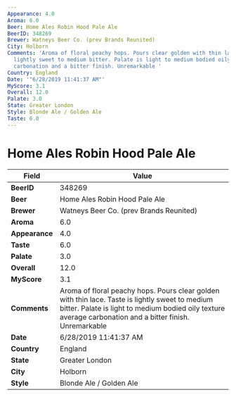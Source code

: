 ```yaml
---
Appearance: 4.0
Aroma: 6.0
Beer: Home Ales Robin Hood Pale Ale
BeerID: 348269
Brewer: Watneys Beer Co. (prev Brands Reunited)
City: Holborn
Comments: 'Aroma of floral peachy hops. Pours clear golden with thin lace. Taste is
  lightly sweet to medium bitter. Palate is light to medium bodied oily texture average
  carbonation and a bitter finish. Unremarkable '
Country: England
Date: '"6/28/2019 11:41:37 AM"'
MyScore: 3.1
Overall: 12.0
Palate: 3.0
State: Greater London
Style: Blonde Ale / Golden Ale
Taste: 6.0
---
```


# Home Ales Robin Hood Pale Ale

| Field         | Value |
|---------------|-------|
| **BeerID** | 348269 |
| **Beer** | Home Ales Robin Hood Pale Ale |
| **Brewer** | Watneys Beer Co. (prev Brands Reunited) |
| **Aroma** | 6.0 |
| **Appearance** | 4.0 |
| **Taste** | 6.0 |
| **Palate** | 3.0 |
| **Overall** | 12.0 |
| **MyScore** | 3.1 |
| **Comments** | Aroma of floral peachy hops. Pours clear golden with thin lace. Taste is lightly sweet to medium bitter. Palate is light to medium bodied oily texture average carbonation and a bitter finish. Unremarkable  |
| **Date** | 6/28/2019 11:41:37 AM |
| **Country** | England |
| **State** | Greater London |
| **City** | Holborn |
| **Style** | Blonde Ale / Golden Ale |
